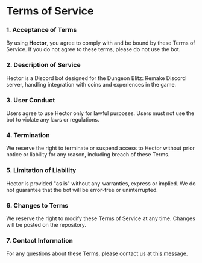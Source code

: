 # Terms of Service

### 1. Acceptance of Terms

By using **Hector**, you agree to comply with and be bound by these Terms of Service. If you do not agree to these terms, please do not use the bot.

### 2. Description of Service

Hector is a Discord bot designed for the Dungeon Blitz: Remake Discord server, handling integration with coins and experiences in the game.

### 3. User Conduct

Users agree to use Hector only for lawful purposes. Users must not use the bot to violate any laws or regulations.

### 4. Termination

We reserve the right to terminate or suspend access to Hector without prior notice or liability for any reason, including breach of these Terms.

### 5. Limitation of Liability

Hector is provided "as is" without any warranties, express or implied. We do not guarantee that the bot will be error-free or uninterrupted.

### 6. Changes to Terms

We reserve the right to modify these Terms of Service at any time. Changes will be posted on the repository.

### 7. Contact Information

For any questions about these Terms, please contact us at [this message](https://discord.com/channels/1295512336353722438/1328448552778727505/1328454960957882543).
